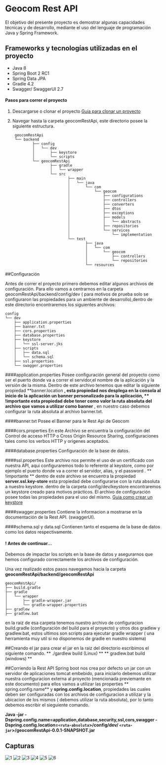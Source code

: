 # Geocom Rest API
El objetivo del presente proyecto es demostrar algunas capacidades técnicas y de desarrollo, mediante el uso del lenguaje de programación Java y Spring Framework.
## Frameworks y tecnologías utilizadas en el proyecto
* Java 8
* Spring Boot 2 RC1
* Spring Data JPA
* Gradle 4.2
* Swagger/ SwaggerUI 2.7


#### Pasos para correr el proyecto 
1. Descargarse o clonar el proyecto
[Guia para clonar un proyecto](https://help.github.com/articles/cloning-a-repository/)

3. Navegar hasta la carpeta geocomRestApi, este directorio posee la siguiente estructura.

		geocomRestApi
		└── backend
				├── config
				│   └── dev
				│       ├── keystore
				│       └── scripts
				└── geocomRestApi
						├── gradle
						│   └── wrapper
						└── src
								├── main
								│   └── java
								│       └── com
								│           └── geocom
								│               ├── configurations
								│               ├── controllers
								│               ├── converters
								│               ├── dtos
								│               ├── exceptions
								│               ├── models
								│               │   └── abstracts
								│               ├── repositories
								│               └── services
								│                   └── implementation
								└── test
										├── java
										│   └── com
										│       └── geocom
										│           ├── controllers
										│           └── repositories
										└── resources
										
##Configuración

Antes de correr el proyecto primero debemos editar algunos archivos de configuración.
Para ello vamos a centrarnos en la carpeta  geocomRestApi/backend/config/dev ( para motivos de prueba solo se configuraron las propiedades para un ambiente de desarrollo),dentro de este directorio encontraremos los siguientes archivos:

	config
	└── dev
	    ├── application.properties
	    ├── banner.txt
	    ├── cors.properties
	    ├── database.properties
	    ├── keystore
	    │   └── ssl-server.jks
	    ├── scripts
	    │   ├── data.sql
	    │   └── schema.sql
	    ├── ssl.properties
	    └── swagger.properties

####application.properties
Posee configuración general del proyecto como ser el puerto donde va a correr el servidor,el nombre de la aplicación y la versión de la misma.
Dentro de este archivo tenemos que editar la siguiente propiedad **banner.location **, esta propiedad nos desplega en la consola al inicio de la aplicación un banner personalizado para la aplicación, ** !importante esta propiedad debe tener como valor  la ruta absoluta del archivo que vamos a utilizar como banner** , en nuestro caso debemos configurar la ruta absoluta al archivo banner.txt. 

####banner.txt
Posee el Banner para le Rest Api de Geocom

####cors.properties
En este Archivo se encuentra la configuración del Control de acceso HTTP 
o Cross Origin Resource Sharing, configuraciones tales como los verbos HTTP y origenes aceptados.

####database.properties
Configuración de la base de datos.

####ssl.properties
Este archivo nos permite el uso de un certificado con nuestra API, aqui configuraremos todo lo referente al keystore, como por ejemplo el puerto donde va a correr el servidor, alias, y el password . ** !importante ** dentro de este archivo se encuentra la propiedad **server.ssl.key-store**   esta propiedad debe configurarse con la ruta absoluta a nuestro keystore. dentro de la carpeta config/dev/keystore encontraremos  un keystore creado para motivos prácticos.
El archivo de configuración posee todas las propiedades para el uso del mismo.
[Guia como crear un keystore](https://docs.oracle.com/cd/E19636-01/819-1655/fapsf/index.html)

####swagger.properties
Contiene la informacion a mostrarse en la documentación de la Rest API. (swaggerUI).

####schema.sql y data.sql
Contienen tanto el esquema de la base de datos como los datos respectivamente.


#### ! Antes de continuar...
Debemos de impactar los scripts en la base de datos y asegurarnos que hemos configurado correctamente los archivos de configuración.

Una vez realizado estos pasos navegamos hacia la carpeta **geocomRestApi/backend/geocomRestApi**

	geocomRestApi/
	├── build.gradle
	├── gradle
	│   └── wrapper
	│       ├── gradle-wrapper.jar
	│       └── gradle-wrapper.properties
	├── gradlew
	├── gradlew.bat

en la raíz de esa carpeta tenemos nuestro archivo de configuracion build.gradle (configuración del build para el proyecto)  y otros dos gradlew y gradlew.bat, estos ultimos son scripts para ejecutar gradle wrapper ( una herramienta muy util si no disponemos de gradle en nuestro sistema)

##Creando el jar 
para crear el jar en la raiz del directorio escribimos el siguiente comando.
** ./gardlew build (Linux)  ** 
** gradlew.bat build (windows) **

##Corriendo la Rest API
Spring boot nos crea por defecto un jar con un servidor de aplicaciones tomcat embebido, para iniciarlo debemos utilizar nuestra configuracion externa al proyecto (mencionada previemante en este documento)
para ellos vamos a utilizar las properties ** spring.config.name** y  **spring.config.location**, propiedades las cuales deben ser configuradas con los archivos de configuracion a utilizar y la ubicacion de los mismos ( debemos utilizar la ruta absoluta), por lo tanto debemos escribir el sieguiente comando.

**Java -jar -Dspring.config.name=application,database,security,ssl,cors,swagger -Dspring.config.location=`<ruta-absoluta`>/config/dev/   `<ruta-jar`>/geocomRestApi-0.0.1-SNAPSHOT.jar**

## Capturas
![1](https://github.com/eduardoperez2151/geocomRestApi/blob/master/images/RestApi-1.png)
![2](https://github.com/eduardoperez2151/geocomRestApi/blob/master/images/RestApi-2.png)
![3](https://github.com/eduardoperez2151/geocomRestApi/blob/master/images/Swagger-Ingredients-get.png)
![4](https://github.com/eduardoperez2151/geocomRestApi/blob/master/images/SwaggerUI-1.png)
![5](https://github.com/eduardoperez2151/geocomRestApi/blob/master/images/swaggerui-2.png)
![6](https://github.com/eduardoperez2151/geocomRestApi/blob/master/images/swaggerui-3.png)




